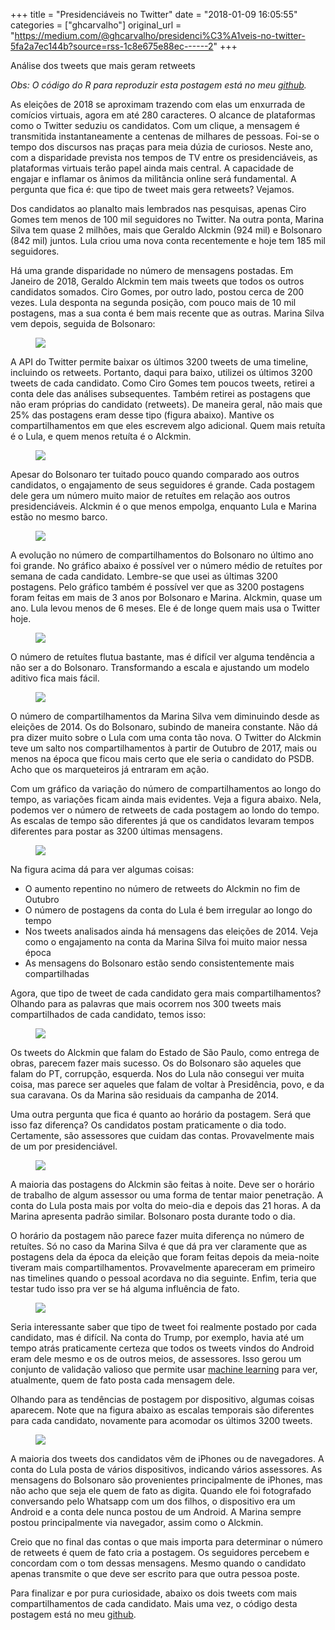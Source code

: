 +++
title = "Presidenciáveis no Twitter"
date = "2018-01-09 16:05:55"
categories = ["ghcarvalho"]
original_url = "https://medium.com/@ghcarvalho/presidenci%C3%A1veis-no-twitter-5fa2a7ec144b?source=rss-1c8e675e88ec------2"
+++

<p id="892c" class="graf graf--p graf-after--h3">
Análise dos tweets que mais geram retweets
</p>
<p id="fa11" class="graf graf--p graf-after--p">
<em class="markup--em markup--p-em">Obs: O código do R para reproduzir
esta postagem está no meu
</em><a href="https://www.github.com/gustavobio" class="markup--anchor markup--p-anchor"><em class="markup--em markup--p-em">github</em></a><em class="markup--em markup--p-em">.</em>
</p>
<p id="c742" class="graf graf--p graf-after--p">
As eleições de 2018 se aproximam trazendo com elas um enxurrada de
comícios virtuais, agora em até 280 caracteres. O alcance de plataformas
como o Twitter seduziu os candidatos. Com um clique, a mensagem é
transmitida instantaneamente a centenas de milhares de pessoas. Foi-se o
tempo dos discursos nas praças para meia dúzia de curiosos. Neste ano,
com a disparidade prevista nos tempos de TV entre os presidenciáveis, as
plataformas virtuais terão papel ainda mais central. A capacidade de
engajar e inflamar os ânimos da militância online será fundamental. A
pergunta que fica é: que tipo de tweet mais gera retweets? Vejamos.
</p>
<p id="3fa6" class="graf graf--p graf-after--p">
Dos candidatos ao planalto mais lembrados nas pesquisas, apenas Ciro
Gomes tem menos de 100 mil seguidores no Twitter. Na outra ponta, Marina
Silva tem quase 2 milhões, mais que Geraldo Alckmin (924 mil) e
Bolsonaro (842 mil) juntos. Lula criou uma nova conta recentemente e
hoje tem 185 mil seguidores.
</p>
<p id="fb5f" class="graf graf--p graf-after--p">
Há uma grande disparidade no número de mensagens postadas. Em Janeiro de
2018, Geraldo Alckmin tem mais tweets que todos os outros candidatos
somados. Ciro Gomes, por outro lado, postou cerca de 200 vezes. Lula
desponta na segunda posição, com pouco mais de 10 mil postagens, mas a
sua conta é bem mais recente que as outras. Marina Silva vem depois,
seguida de Bolsonaro:
</p>
<figure id="edc8" class="graf graf--figure graf-after--p">
<img class="progressiveMedia-noscript js-progressiveMedia-inner" src="https://cdn-images-1.medium.com/max/1600/1*Koi8zZRGhFzo-TVnneAQCQ.png">
</figure>
<p id="20e3" class="graf graf--p graf-after--figure">
A API do Twitter permite baixar os últimos 3200 tweets de uma timeline,
incluindo os retweets. Portanto, daqui para baixo, utilizei os últimos
3200 tweets de cada candidato. Como Ciro Gomes tem poucos tweets,
retirei a conta dele das análises subsequentes. Também retirei as
postagens que não eram próprias do candidato (retweets). De maneira
geral, não mais que 25% das postagens eram desse tipo (figura abaixo).
Mantive os compartilhamentos em que eles escrevem algo adicional. Quem
mais retuíta é o Lula, e quem menos retuíta é o Alckmin.
</p>
<figure id="275e" class="graf graf--figure graf-after--p">
<img class="progressiveMedia-noscript js-progressiveMedia-inner" src="https://cdn-images-1.medium.com/max/1600/1*R9Z7IGK5GhTTdakU1sUevQ.png">
</figure>
<p id="007c" class="graf graf--p graf-after--figure">
Apesar do Bolsonaro ter tuitado pouco quando comparado aos outros
candidatos, o engajamento de seus seguidores é grande. Cada postagem
dele gera um número muito maior de retuítes em relação aos outros
presidenciáveis. Alckmin é o que menos empolga, enquanto Lula e Marina
estão no mesmo barco.
</p>
<figure id="a9c0" class="graf graf--figure graf-after--p">
<img class="progressiveMedia-noscript js-progressiveMedia-inner" src="https://cdn-images-1.medium.com/max/1600/1*DRI5nBsBYmuZ4yotkoVYQQ.png">
</figure>
<p id="54ca" class="graf graf--p graf-after--figure">
A evolução no número de compartilhamentos do Bolsonaro no último ano foi
grande. No gráfico abaixo é possível ver o número médio de retuítes por
semana de cada candidato. Lembre-se que usei as últimas 3200 postagens.
Pelo gráfico também é possível ver que as 3200 postagens foram feitas em
mais de 3 anos por Bolsonaro e Marina. Alckmin, quase um ano. Lula levou
menos de 6 meses. Ele é de longe quem mais usa o Twitter hoje.
</p>
<figure id="6247" class="graf graf--figure graf-after--p">
<img class="progressiveMedia-noscript js-progressiveMedia-inner" src="https://cdn-images-1.medium.com/max/1600/1*Q-xB2E7WLwIZiiu5CGzLUw.png">
</figure>
<p id="7332" class="graf graf--p graf-after--figure">
O número de retuítes flutua bastante, mas é difícil ver alguma tendência
a não ser a do Bolsonaro. Transformando a escala e ajustando um modelo
aditivo fica mais fácil.
</p>
<figure id="b092" class="graf graf--figure graf-after--p">
<img class="progressiveMedia-noscript js-progressiveMedia-inner" src="https://cdn-images-1.medium.com/max/1600/1*ZueEZFu5Em3Hw7nZJImJCA.png">
</figure>
<p id="9947" class="graf graf--p graf-after--figure">
O número de compartilhamentos da Marina Silva vem diminuindo desde as
eleições de 2014. Os do Bolsonaro, subindo de maneira constante. Não dá
pra dizer muito sobre o Lula com uma conta tão nova. O Twitter do
Alckmin teve um salto nos compartilhamentos à partir de Outubro de 2017,
mais ou menos na época que ficou mais certo que ele seria o candidato do
PSDB. Acho que os marqueteiros já entraram em ação.
</p>
<p id="a7c6" class="graf graf--p graf-after--p">
Com um gráfico da variação do número de compartilhamentos ao longo do
tempo, as variações ficam ainda mais evidentes. Veja a figura abaixo.
Nela, podemos ver o número de retweets de cada postagem ao londo do
tempo. As escalas de tempo são diferentes já que os candidatos levaram
tempos diferentes para postar as 3200 últimas mensagens.
</p>

<figure id="7b71" class="graf graf--figure graf--layoutOutsetCenter graf-after--p">
<img class="progressiveMedia-noscript js-progressiveMedia-inner" src="https://cdn-images-1.medium.com/max/2000/1*bsYPrpcU5zX2F0J3bNWeaw.png">
</figure>

<p id="02a3" class="graf graf--p graf-after--figure">
Na figura acima dá para ver algumas coisas:
</p>
<ul class="postList">
<li id="810e" class="graf graf--li graf-after--p">
O aumento repentino no número de retweets do Alckmin no fim de Outubro
</li>
<li id="b9da" class="graf graf--li graf-after--li">
O número de postagens da conta do Lula é bem irregular ao longo do tempo
</li>
<li id="7386" class="graf graf--li graf-after--li">
Nos tweets analisados ainda há mensagens das eleições de 2014. Veja como
o engajamento na conta da Marina Silva foi muito maior nessa época
</li>
<li id="a090" class="graf graf--li graf-after--li">
As mensagens do Bolsonaro estão sendo consistentemente mais
compartilhadas
</li>
</ul>
<p id="99eb" class="graf graf--p graf-after--li">
Agora, que tipo de tweet de cada candidato gera mais compartilhamentos?
Olhando para as palavras que mais ocorrem nos 300 tweets mais
compartilhados de cada candidato, temos isso:
</p>
<figure id="d7d7" class="graf graf--figure graf-after--p">
<img class="progressiveMedia-noscript js-progressiveMedia-inner" src="https://cdn-images-1.medium.com/max/1600/1*N-zly9nJdCwPHcszJQgT4A.png">
</figure>
<p id="43e6" class="graf graf--p graf-after--figure">
Os tweets do Alckmin que falam do Estado de São Paulo, como entrega de
obras, parecem fazer mais sucesso. Os do Bolsonaro são aqueles que falam
do PT, corrupção, esquerda. Nos do Lula não consegui ver muita coisa,
mas parece ser aqueles que falam de voltar à Presidência, povo, e da sua
caravana. Os da Marina são residuais da campanha de 2014.
</p>
<p id="93d6" class="graf graf--p graf-after--p">
Uma outra pergunta que fica é quanto ao horário da postagem. Será que
isso faz diferença? Os candidatos postam praticamente o dia todo.
Certamente, são assessores que cuidam das contas. Provavelmente mais de
um por presidenciável.
</p>
<figure id="be6e" class="graf graf--figure graf-after--p">
<img class="progressiveMedia-noscript js-progressiveMedia-inner" src="https://cdn-images-1.medium.com/max/1600/1*ZPtapHqpPymhzvzttLforw.png">
</figure>
<p id="8add" class="graf graf--p graf-after--figure">
A maioria das postagens do Alckmin são feitas à noite. Deve ser o
horário de trabalho de algum assessor ou uma forma de tentar maior
penetração. A conta do Lula posta mais por volta do meio-dia e depois
das 21 horas. A da Marina apresenta padrão similar. Bolsonaro posta
durante todo o dia.
</p>
<p id="f5fa" class="graf graf--p graf-after--p">
O horário da postagem não parece fazer muita diferença no número de
retuítes. Só no caso da Marina Silva é que dá pra ver claramente que as
postagens dela da época da eleição que foram feitas depois da meia-noite
tiveram mais compartilhamentos. Provavelmente apareceram em primeiro nas
timelines quando o pessoal acordava no dia seguinte. Enfim, teria que
testar tudo isso pra ver se há alguma influência de fato.
</p>
<figure id="5bfa" class="graf graf--figure graf-after--p">
<img class="progressiveMedia-noscript js-progressiveMedia-inner" src="https://cdn-images-1.medium.com/max/1600/1*TPk1oSOcDxmVAf0STQx2pQ.png">
</figure>
<p id="e140" class="graf graf--p graf-after--figure">
Seria interessante saber que tipo de tweet foi realmente postado por
cada candidato, mas é difícil. Na conta do Trump, por exemplo, havia até
um tempo atrás praticamente certeza que todos os tweets vindos do
Android eram dele mesmo e os de outros meios, de assessores. Isso gerou
um conjunto de validação valioso que permite usar
<a href="http://didtrumptweetit.com/" class="markup--anchor markup--p-anchor">machine
learning</a> para ver, atualmente, quem de fato posta cada mensagem
dele.
</p>
<p id="cae5" class="graf graf--p graf-after--p">
Olhando para as tendências de postagem por dispositivo, algumas coisas
aparecem. Note que na figura abaixo as escalas temporais são diferentes
para cada candidato, novamente para acomodar os últimos 3200 tweets.
</p>
<figure id="6713" class="graf graf--figure graf-after--p">
<img class="progressiveMedia-noscript js-progressiveMedia-inner" src="https://cdn-images-1.medium.com/max/1600/1*i_-kPCNh_Thhqt88nnyJpw.png">
</figure>
<p id="25d7" class="graf graf--p graf-after--figure">
A maioria dos tweets dos candidatos vêm de iPhones ou de navegadores. A
conta do Lula posta de vários dispositivos, indicando vários assessores.
As mensagens do Bolsonaro são provenientes principalmente de iPhones,
mas não acho que seja ele quem de fato as digita. Quando ele foi
fotografado conversando pelo Whatsapp com um dos filhos, o dispositivo
era um Android e a conta dele nunca postou de um Android. A Marina
sempre postou principalmente via navegador, assim como o Alckmin.
</p>
<p id="d4ef" class="graf graf--p graf-after--p">
Creio que no final das contas o que mais importa para determinar o
número de retweets é quem de fato cria a postagem. Os seguidores
percebem e concordam com o tom dessas mensagens. Mesmo quando o
candidato apenas transmite o que deve ser escrito para que outra pessoa
poste.
</p>
<p id="ea91" class="graf graf--p graf-after--p">
Para finalizar e por pura curiosidade, abaixo os dois tweets com mais
compartilhamentos de cada candidato. Mais uma vez, o código desta
postagem está no meu
<a href="https://www.github.com/gustavobio" class="markup--anchor markup--p-anchor">github</a>.
</p>
<figure id="d06c" class="graf graf--figure graf--iframe graf-after--h3">

</figure>
<figure id="47ab" class="graf graf--figure graf--iframe graf-after--figure">

</figure>
<figure id="9e4a" class="graf graf--figure graf--iframe graf-after--h3">

</figure>
<figure id="8c9d" class="graf graf--figure graf--iframe graf-after--figure">

</figure>
<figure id="bd32" class="graf graf--figure graf--iframe graf-after--h3">

</figure>
<figure id="b4d9" class="graf graf--figure graf--iframe graf-after--figure">

</figure>
<figure id="6e35" class="graf graf--figure graf--iframe graf-after--h3">

</figure>
<figure id="641c" class="graf graf--figure graf--iframe graf-after--figure graf--trailing">

</figure>

